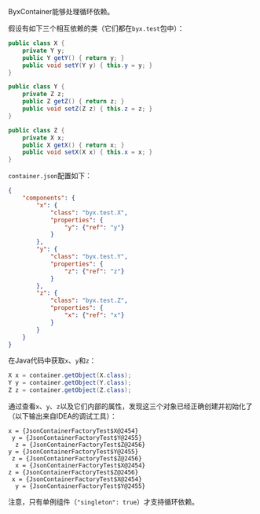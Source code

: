 ByxContainer能够处理循环依赖。

假设有如下三个相互依赖的类（它们都在`byx.test`包中）：

```java
public class X {
    private Y y;
    public Y getY() { return y; }
    public void setY(Y y) { this.y = y; }
}

public class Y {
    private Z z;
    public Z getZ() { return z; }
    public void setZ(Z z) { this.z = z; }
}

public class Z {
    private X x;
    public X getX() { return x; }
    public void setX(X x) { this.x = x; }
}
```

`container.json`配置如下：

```json
{
    "components": {
        "x": {
            "class": "byx.test.X",
            "properties": {
                "y": {"ref": "y"}
            }
        },
        "y": {
            "class": "byx.test.Y",
            "properties": {
                "z": {"ref": "z"}
            }
        },
        "z": {
            "class": "byx.test.Z",
            "properties": {
                "x": {"ref": "x"}
            }
        }
    }
}
```

在Java代码中获取`x`、`y`和`z`：

```java
X x = container.getObject(X.class);
Y y = container.getObject(Y.class);
Z z = container.getObject(Z.class);
```

通过查看`x`、`y`、`z`以及它们内部的属性，发现这三个对象已经正确创建并初始化了（以下输出来自IDEA的调试工具）：

```
x = {JsonContainerFactoryTest$X@2454} 
 y = {JsonContainerFactoryTest$Y@2455} 
  z = {JsonContainerFactoryTest$Z@2456} 
y = {JsonContainerFactoryTest$Y@2455} 
 z = {JsonContainerFactoryTest$Z@2456} 
  x = {JsonContainerFactoryTest$X@2454} 
z = {JsonContainerFactoryTest$Z@2456} 
 x = {JsonContainerFactoryTest$X@2454} 
  y = {JsonContainerFactoryTest$Y@2455} 
```

注意，只有单例组件（`"singleton": true`）才支持循环依赖。